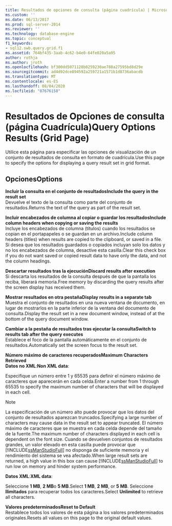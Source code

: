 ```yaml
---
title: Resultados de opciones de consulta (página cuadrícula) | Microsoft Docs
ms.custom: ''
ms.date: 06/13/2017
ms.prod: sql-server-2014
ms.reviewer: ''
ms.technology: database-engine
ms.topic: conceptual
f1_keywords:
- sql12.swb.query.grid.f1
ms.assetid: 764bf435-3aab-4c62-b4e0-64fe020a5a95
author: rothja
ms.author: jroth
ms.openlocfilehash: bf300dd5071128b0259230ae788a27595bd8d29e
ms.sourcegitcommit: ad4d92dce894592a259721a1571b1d8736abacdb
ms.translationtype: MT
ms.contentlocale: es-ES
ms.lasthandoff: 08/04/2020
ms.locfileid: "87676158"
---
```

# <a name="query-options-results-grid-page"></a><span data-ttu-id="28d6a-102">Resultados de Opciones de consulta (página Cuadrícula)</span><span class="sxs-lookup"><span data-stu-id="28d6a-102">Query Options Results (Grid Page)</span></span>
  <span data-ttu-id="28d6a-103">Utilice esta página para especificar las opciones de visualización de un conjunto de resultados de consulta en formato de cuadrícula.</span><span class="sxs-lookup"><span data-stu-id="28d6a-103">Use this page to specify the options for displaying a query result set in grid format.</span></span>  
  
## <a name="options"></a><span data-ttu-id="28d6a-104">Opciones</span><span class="sxs-lookup"><span data-stu-id="28d6a-104">Options</span></span>  
 <span data-ttu-id="28d6a-105">**Incluir la consulta en el conjunto de resultados**</span><span class="sxs-lookup"><span data-stu-id="28d6a-105">**Include the query in the result set**</span></span>  
 <span data-ttu-id="28d6a-106">Devuelve el texto de la consulta como parte del conjunto de resultados.</span><span class="sxs-lookup"><span data-stu-id="28d6a-106">Returns the text of the query as part of the result set.</span></span>  
  
 <span data-ttu-id="28d6a-107">**Incluir encabezados de columna al copiar o guardar los resultados**</span><span class="sxs-lookup"><span data-stu-id="28d6a-107">**Include column headers when copying or saving the results**</span></span>  
 <span data-ttu-id="28d6a-108">Incluye los encabezados de columna (títulos) cuando los resultados se copian en el portapapeles o se guardan en un archivo.</span><span class="sxs-lookup"><span data-stu-id="28d6a-108">Include column headers (titles) when results are copied to the clipboard, or saved in a file.</span></span> <span data-ttu-id="28d6a-109">Si desea que los resultados guardados o copiados incluyan solo los datos y no los encabezados de columna, desactive esta casilla.</span><span class="sxs-lookup"><span data-stu-id="28d6a-109">Clear this check box if you do not want saved or copied result data to have only the data, and not the column headings.</span></span>  
  
 <span data-ttu-id="28d6a-110">**Descartar resultados tras la ejecución**</span><span class="sxs-lookup"><span data-stu-id="28d6a-110">**Discard results after execution**</span></span>  
 <span data-ttu-id="28d6a-111">Si descarta los resultados de la consulta después de que la pantalla los reciba, liberará memoria.</span><span class="sxs-lookup"><span data-stu-id="28d6a-111">Free memory by discarding the query results after the screen display has received them.</span></span>  
  
 <span data-ttu-id="28d6a-112">**Mostrar resultados en otra pestaña**</span><span class="sxs-lookup"><span data-stu-id="28d6a-112">**Display results in a separate tab**</span></span>  
 <span data-ttu-id="28d6a-113">Muestra el conjunto de resultados en una nueva ventana de documento, en lugar de mostrarlos en la parte inferior de la ventana del documento de consulta.</span><span class="sxs-lookup"><span data-stu-id="28d6a-113">Display the result set in a new document window, instead of at the bottom of the query document window.</span></span>  
  
 <span data-ttu-id="28d6a-114">**Cambiar a la pestaña de resultados tras ejecutar la consulta**</span><span class="sxs-lookup"><span data-stu-id="28d6a-114">**Switch to results tab after the query executes**</span></span>  
 <span data-ttu-id="28d6a-115">Establece el foco de la pantalla automáticamente en el conjunto de resultados.</span><span class="sxs-lookup"><span data-stu-id="28d6a-115">Automatically set the screen focus to the result set.</span></span>  
  
 <span data-ttu-id="28d6a-116">**Número máximo de caracteres recuperados**</span><span class="sxs-lookup"><span data-stu-id="28d6a-116">**Maximum Characters Retrieved**</span></span>  
 <span data-ttu-id="28d6a-117">**Datos no XML**:</span><span class="sxs-lookup"><span data-stu-id="28d6a-117">**Non XML data**:</span></span>  
  
 <span data-ttu-id="28d6a-118">Especifique un número entre 1 y 65535 para definir el número máximo de caracteres que aparecerán en cada celda.</span><span class="sxs-lookup"><span data-stu-id="28d6a-118">Enter a number from 1 through 65535 to specify the maximum number of characters that will be displayed in each cell.</span></span>  
  
> [!NOTE]  
>  <span data-ttu-id="28d6a-119">La especificación de un número alto puede provocar que los datos del conjunto de resultados aparezcan truncados.</span><span class="sxs-lookup"><span data-stu-id="28d6a-119">Specifying a large number of characters may cause data in the result set to appear truncated.</span></span> <span data-ttu-id="28d6a-120">El número máximo de caracteres que se muestra en cada celda depende del tamaño de la fuente.</span><span class="sxs-lookup"><span data-stu-id="28d6a-120">The maximum number of characters displayed in each cell is dependent on the font size.</span></span> <span data-ttu-id="28d6a-121">Cuando se devuelven conjuntos de resultados grandes, un valor elevado en esta casilla puede provocar que [!INCLUDE[ssManStudioFull](../includes/ssmanstudiofull-md.md)] no disponga de suficiente memoria y el rendimiento del sistema se vea afectado.</span><span class="sxs-lookup"><span data-stu-id="28d6a-121">When large result sets are returned, a high value in this box can cause [!INCLUDE[ssManStudioFull](../includes/ssmanstudiofull-md.md)] to run low on memory and hinder system performance.</span></span>  
  
 <span data-ttu-id="28d6a-122">**Datos XML**:</span><span class="sxs-lookup"><span data-stu-id="28d6a-122">**XML data**:</span></span>  
  
 <span data-ttu-id="28d6a-123">Seleccione **1 MB**, **2 MB**o **5 MB**.</span><span class="sxs-lookup"><span data-stu-id="28d6a-123">Select **1 MB**, **2 MB**, or **5 MB**.</span></span> <span data-ttu-id="28d6a-124">Seleccione **Ilimitados** para recuperar todos los caracteres.</span><span class="sxs-lookup"><span data-stu-id="28d6a-124">Select **Unlimited** to retrieve all characters.</span></span>  
  
 <span data-ttu-id="28d6a-125">**Valores predeterminados**</span><span class="sxs-lookup"><span data-stu-id="28d6a-125">**Reset to Default**</span></span>  
 <span data-ttu-id="28d6a-126">Restablece todos los valores de esta página a los valores predeterminados originales.</span><span class="sxs-lookup"><span data-stu-id="28d6a-126">Resets all values on this page to the original default values.</span></span>  
  
  
